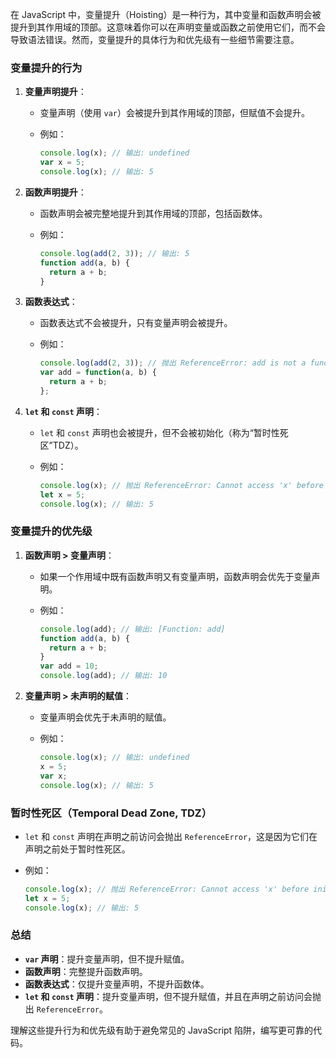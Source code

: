 在 JavaScript 中，变量提升（Hoisting）是一种行为，其中变量和函数声明会被提升到其作用域的顶部。这意味着你可以在声明变量或函数之前使用它们，而不会导致语法错误。然而，变量提升的具体行为和优先级有一些细节需要注意。

### 变量提升的行为

1. **变量声明提升**：
   - 变量声明（使用 `var`）会被提升到其作用域的顶部，但赋值不会提升。
   - 例如：

     ```javascript
     console.log(x); // 输出: undefined
     var x = 5;
     console.log(x); // 输出: 5
     ```

2. **函数声明提升**：
   - 函数声明会被完整地提升到其作用域的顶部，包括函数体。
   - 例如：

     ```javascript
     console.log(add(2, 3)); // 输出: 5
     function add(a, b) {
       return a + b;
     }
     ```

3. **函数表达式**：
   - 函数表达式不会被提升，只有变量声明会被提升。
   - 例如：

     ```javascript
     console.log(add(2, 3)); // 抛出 ReferenceError: add is not a function
     var add = function(a, b) {
       return a + b;
     };
     ```

4. **`let` 和 `const` 声明**：
   - `let` 和 `const` 声明也会被提升，但不会被初始化（称为“暂时性死区”TDZ）。
   - 例如：

     ```javascript
     console.log(x); // 抛出 ReferenceError: Cannot access 'x' before initialization
     let x = 5;
     console.log(x); // 输出: 5
     ```

### 变量提升的优先级

1. **函数声明 > 变量声明**：
   - 如果一个作用域中既有函数声明又有变量声明，函数声明会优先于变量声明。
   - 例如：

     ```javascript
     console.log(add); // 输出: [Function: add]
     function add(a, b) {
       return a + b;
     }
     var add = 10;
     console.log(add); // 输出: 10
     ```

2. **变量声明 > 未声明的赋值**：
   - 变量声明会优先于未声明的赋值。
   - 例如：

     ```javascript
     console.log(x); // 输出: undefined
     x = 5;
     var x;
     console.log(x); // 输出: 5
     ```

### 暂时性死区（Temporal Dead Zone, TDZ）

- `let` 和 `const` 声明在声明之前访问会抛出 `ReferenceError`，这是因为它们在声明之前处于暂时性死区。
- 例如：

  ```javascript
  console.log(x); // 抛出 ReferenceError: Cannot access 'x' before initialization
  let x = 5;
  console.log(x); // 输出: 5
  ```

### 总结

- **`var` 声明**：提升变量声明，但不提升赋值。
- **函数声明**：完整提升函数声明。
- **函数表达式**：仅提升变量声明，不提升函数体。
- **`let` 和 `const` 声明**：提升变量声明，但不提升赋值，并且在声明之前访问会抛出 `ReferenceError`。

理解这些提升行为和优先级有助于避免常见的 JavaScript 陷阱，编写更可靠的代码。
